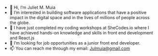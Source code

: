 - 👋 Hi, I’m Juliet M. Muia
- 👀 I’m interested in building software applications that have a positive impact in the digital space and in the lives of millions of people across the globe.
- 🌱 I have just completed my coding workshops at SheCodes.io where I have achieved hands-on knowledge and skills in front end development and React.js
- 💞️ I’m looking for job opportunities as a junior front end developer.
- 📫 You can reach me through my email: Julmuia@gmail.com

<!---
Julmuendi/Julmuendi is a ✨ special ✨ repository because its `README.md` (this file) appears on your GitHub profile.
You can click the Preview link to take a look at your changes.
--->

